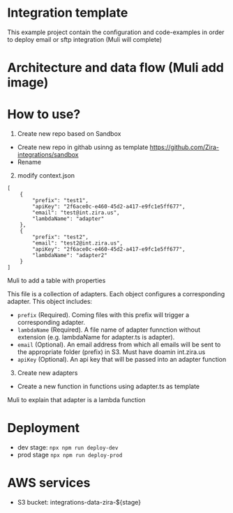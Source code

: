 # Integration template
This example project contain the configuration and code-examples in order to deploy email or sftp integration (Muli will complete)

# Architecture and data flow (Muli add image)

# How to use?

1.  Create new repo based on Sandbox
* Create new repo in githab usinng as template https://github.com/Zira-integrations/sandbox
* Rename 

2. modify context.json 

```
[
    {
        "prefix": "test1",
        "apiKey": "2f6ace0c-e460-45d2-a417-e9fc1e5ff677",
        "email": "test@int.zira.us",
        "lambdaName": "adapter"
    },
    {
        "prefix": "test2",
        "email": "test2@int.zira.us",
        "apiKey": "2f6ace0c-e460-45d2-a417-e9fc1e5ff677",
        "lambdaName": "adapter2"
    }
]
```

Muli to add a table with properties

This file is a collection of adapters. Each object configures a corresponding adapter. This object includes: 
* `prefix` (Required). Coming files with this prefix will trigger a corresponding adapter.
* `lambdaName` (Required). A file name of adapter funnction without extension (e.g. lambdaName for adapter.ts is adapter).
* `email` (Optional). An email address from which all emails will be sent to the appropriate folder (prefix) in S3. Must have doamin int.zira.us
* `apiKey` (Optional). An api key that will be passed into an adapter function


3. Create new adapters
* Create a new function in functions using adapter.ts as template

Muli to explain that adapter is a lambda function



# Deployment 
* dev stage: `npx npm run deploy-dev`
* prod stage `npx npm run deploy-prod`

# AWS services
* S3 bucket: integrations-data-zira-${stage}
